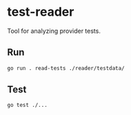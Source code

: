 # test-reader

Tool for analyzing provider tests.

## Run

```bash
go run . read-tests ./reader/testdata/
```

## Test

```bash
go test ./...
```